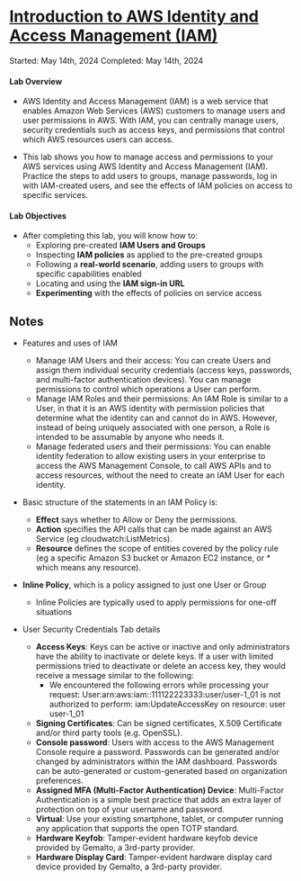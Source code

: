 # [Introduction to AWS Identity and Access Management (IAM)](https://explore.skillbuilder.aws/learn/course/880/play/25639/introduction-to-aws-identity-and-access-management-iam)

Started: May 14th, 2024
Completed: May 14th, 2024

#### Lab Overview
- AWS Identity and Access Management (IAM) is a web service that enables Amazon Web Services (AWS) customers to manage users and user permissions in AWS. With IAM, you can centrally manage users, security credentials such as access keys, and permissions that control which AWS resources users can access.

- This lab shows you how to manage access and permissions to your AWS services using AWS Identity and Access Management (IAM). Practice the steps to add users to groups, manage passwords, log in with IAM-created users, and see the effects of IAM policies on access to specific services.

#### Lab Objectives
- After completing this lab, you will know how to:
  - Exploring pre-created **IAM Users and Groups**
  - Inspecting **IAM policies** as applied to the pre-created groups
  - Following a **real-world scenario**, adding users to groups with specific capabilities enabled
  - Locating and using the **IAM sign-in URL**
  - **Experimenting** with the effects of policies on service access


## Notes 
- Features and uses of IAM
  - Manage IAM Users and their access: You can create Users and assign them individual security credentials (access keys, passwords, and multi-factor authentication devices). You can manage permissions to control which operations a User can perform.
  - Manage IAM Roles and their permissions: An IAM Role is similar to a User, in that it is an AWS identity with permission policies that determine what the identity can and cannot do in AWS. However, instead of being uniquely associated with one person, a Role is intended to be assumable by anyone who needs it.
  - Manage federated users and their permissions: You can enable identity federation to allow existing users in your enterprise to access the AWS Management Console, to call AWS APIs and to access resources, without the need to create an IAM User for each identity.

- Basic structure of the statements in an IAM Policy is:
  - **Effect** says whether to Allow or Deny the permissions.
  - **Action** specifies the API calls that can be made against an AWS Service (eg cloudwatch:ListMetrics).
  - **Resource** defines the scope of entities covered by the policy rule (eg a specific Amazon S3 bucket or Amazon EC2 instance, or * which means any resource).

- **Inline Policy**, which is a policy assigned to just one User or Group
  - Inline Policies are typically used to apply permissions for one-off situations

- User Security Credentials Tab details
  - **Access Keys**: Keys can be active or inactive and only administrators have the ability to inactivate or delete keys. If a user with limited permissions tried to deactivate or delete an access key, they would receive a message similar to the following:
    - We encountered the following errors while processing your request: User:arn:aws:iam::111122223333:user/user-1_01 is not authorized to perform: iam:UpdateAccessKey on resource: user user-1_01
  - **Signing Certificates**: Can be signed certificates, X.509 Certificate and/or third party tools (e.g. OpenSSL).
  - **Console password**: Users with access to the AWS Management Console require a password. Passwords can be generated and/or changed by administrators within the IAM dashboard. Passwords can be auto-generated or custom-generated based on organization preferences.
  - **Assigned MFA (Multi-Factor Authentication) Device**: Multi-Factor Authentication is a simple best practice that adds an extra layer of protection on top of your username and password.
  - **Virtual**: Use your existing smartphone, tablet, or computer running any application that supports the open TOTP standard.
  - **Hardware Keyfob**: Tamper-evident hardware keyfob device provided by Gemalto, a 3rd-party provider.
  - **Hardware Display Card**: Tamper-evident hardware display card device provided by Gemalto, a 3rd-party provider.